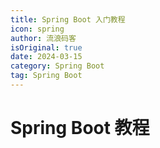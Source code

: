 ```yaml
---
title: Spring Boot 入门教程
icon: spring
author: 流浪码客
isOriginal: true
date: 2024-03-15
category: Spring Boot
tag: Spring Boot
---
```


# Spring Boot 教程

